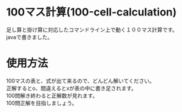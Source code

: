 # 100マス計算(100-cell-calculation)
足し算と掛け算に対応したコマンドライン上で動く１００マス計算です。<br>
javaで書きました。<br>

# 使用方法
100マスの表と、式が出て来るので、どんどん解いてください。<br>
正解するとo、間違えるとxが表の中に書き足されます。<br>
100問解き終わると正解数が見れます。<br>
100問正解を目指しましょう。<br>
